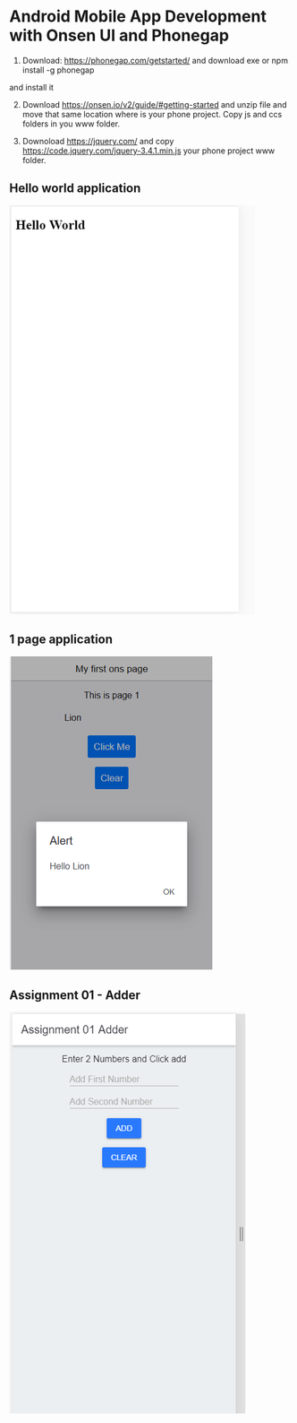 # Android Mobile App Development with Onsen UI and Phonegap #


1. Download: https://phonegap.com/getstarted/ and download exe or npm install -g phonegap

and install it

2. Download https://onsen.io/v2/guide/#getting-started and unzip file and move that same location where is your
phone project. Copy js and ccs folders in you www folder.

3. Downoload https://jquery.com/ and copy https://code.jquery.com/jquery-3.4.1.min.js your phone project www folder.

## Hello world application ##

![Screenshot](images/helloworld.png)

## 1 page application ##

![Screenshot](images/1Page.png)

## Assignment 01 - Adder ##

![Screenshot](images/assignment01.png)